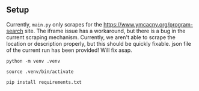 ## Setup

Currently, `main.py` only scrapes for the https://www.ymcacny.org/program-search site. The iframe issue has a workaround, but there is a bug in the current scraping mechanism. Currently, we aren't able to scrape the location or description properly, but this should be quickly fixable. json file of the current run has been provided! Will fix asap.

`python -m venv .venv`

`source .venv/bin/activate`

`pip install requirements.txt`
